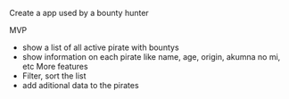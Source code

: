 Create a app used by a bounty hunter


MVP
- show a list of all active pirate with bountys
- show information on each pirate like name, age, origin, akumna no mi, etc
More features
- Filter, sort the list
- add aditional data to the pirates
